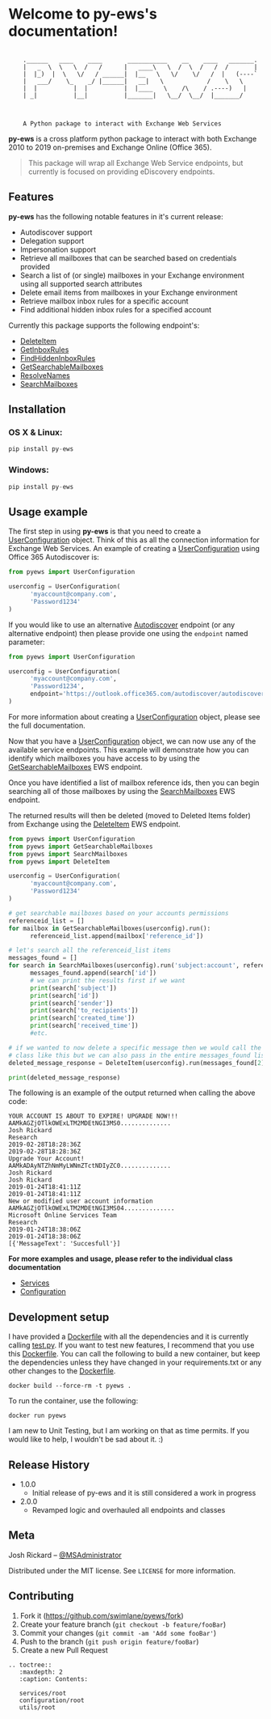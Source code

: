# Welcome to py-ews's documentation!


```

    .______   ____    ____       ___________    __    ____   _______.
    |   _  \  \   \  /   /      |   ____\   \  /  \  /   /  /       |
    |  |_)  |  \   \/   / ______|  |__   \   \/    \/   /  |   (----`
    |   ___/    \_    _/ |______|   __|   \            /    \   \    
    |  |          |  |          |  |____   \    /\    / .----)   |   
    | _|          |__|          |_______|   \__/  \__/  |_______/    
                                                                 


    A Python package to interact with Exchange Web Services
```


**py-ews** is a cross platform python package to interact with both Exchange 2010 to 2019 on-premises and Exchange Online (Office 365). 

> This package will wrap all Exchange Web Service endpoints, but currently is focused on providing eDiscovery endpoints. 


## Features

**py-ews** has the following notable features in it's current release:

* Autodiscover support
* Delegation support
* Impersonation support
* Retrieve all mailboxes that can be searched based on credentials provided
* Search a list of (or single) mailboxes in your Exchange environment using all supported search attributes
* Delete email items from mailboxes in your Exchange environment
* Retrieve mailbox inbox rules for a specific account
* Find additional hidden inbox rules for a specified account

Currently this package supports the following endpoint's:

* [DeleteItem](services/deleteitem.md)
* [GetInboxRules](services/getinboxrules.md)
* [FindHiddenInboxRules](services/findhiddeninboxrules.md)
* [GetSearchableMailboxes](services/getsearchablemailboxes.md)
* [ResolveNames](services/resolvenames.md)
* [SearchMailboxes](/services/searchmailboxes.md)


## Installation

### OS X & Linux:

```python
pip install py-ews
```

### Windows:

```python
pip install py-ews
```

## Usage example

The first step in using **py-ews** is that you need to create a [UserConfiguration](configuration/userconfiguration.md) object.  Think of this as all the connection information for Exchange Web Services.  An example of creating a [UserConfiguration](configuration/userconfiguration.md) using Office 365 Autodiscover is:

```python
from pyews import UserConfiguration

userconfig = UserConfiguration(
      'myaccount@company.com',
      'Password1234'
)
```


If you would like to use an alternative [Autodiscover](configuration/autodiscover.md) endpoint (or any alternative endpoint) then please provide one using the `endpoint` named parameter:

```python
from pyews import UserConfiguration

userconfig = UserConfiguration(
      'myaccount@company.com',
      'Password1234',
      endpoint='https://outlook.office365.com/autodiscover/autodiscover.svc'
)
```

For more information about creating a [UserConfiguration](configuration/userconfiguration.md) object, please see the full documentation.

Now that you have a [UserConfiguration](configuration/userconfiguration.md) object, we can now use any of the available service endpoints.  This example will demonstrate how you can identify which mailboxes you have access to by using the [GetSearchableMailboxes](services/getsearchablemailboxes.md) EWS endpoint.

Once you have identified a list of mailbox reference ids, then you can begin searching all of those mailboxes by using the [SearchMailboxes](services/searchmailboxes.md) EWS endpoint.

The returned results will then be deleted (moved to Deleted Items folder) from Exchange using the [DeleteItem](services/deleteitem.md) EWS endpoint.

```python
from pyews import UserConfiguration
from pyews import GetSearchableMailboxes
from pyews import SearchMailboxes
from pyews import DeleteItem

userconfig = UserConfiguration(
      'myaccount@company.com',
      'Password1234'
)

# get searchable mailboxes based on your accounts permissions
referenceid_list = []
for mailbox in GetSearchableMailboxes(userconfig).run():
      referenceid_list.append(mailbox['reference_id'])

# let's search all the referenceid_list items
messages_found = []
for search in SearchMailboxes(userconfig).run('subject:account', referenceid_list):
      messages_found.append(search['id'])
      # we can print the results first if we want
      print(search['subject'])
      print(search['id'])
      print(search['sender'])
      print(search['to_recipients'])
      print(search['created_time'])
      print(search['received_time'])
      #etc.

# if we wanted to now delete a specific message then we would call the DeleteItem 
# class like this but we can also pass in the entire messages_found list
deleted_message_response = DeleteItem(userconfig).run(messages_found[2])

print(deleted_message_response)
```

The following is an example of the output returned when calling the above code:

```text
YOUR ACCOUNT IS ABOUT TO EXPIRE! UPGRADE NOW!!!
AAMkAGZjOTlkOWExLTM2MDEtNGI3MS0..............
Josh Rickard
Research
2019-02-28T18:28:36Z
2019-02-28T18:28:36Z
Upgrade Your Account!
AAMkADAyNTZhNmMyLWNmZTctNDIyZC0..............
Josh Rickard
Josh Rickard 
2019-01-24T18:41:11Z
2019-01-24T18:41:11Z
New or modified user account information
AAMkAGZjOTlkOWExLTM2MDEtNGI3MS04.............. 
Microsoft Online Services Team
Research
2019-01-24T18:38:06Z
2019-01-24T18:38:06Z
[{'MessageText': 'Succesfull'}]
```


**For more examples and usage, please refer to the individual class documentation**

* [Services](services/root.md)
* [Configuration](configuration/root.md)

## Development setup

I have provided a [Dockerfile](https://github.com/swimlane/pyews/blob/master/Dockerfile) with all the dependencies and it is currently calling [test.py](https://github.com/swimlane/pyews/blob/master/Dockerfilebin\pyews_test.py).  If you want to test new features, I recommend that you use this [Dockerfile](https://github.com/swimlane/pyews/blob/master/Dockerfile).  You can call the following to build a new container, but keep the dependencies unless they have changed in your requirements.txt or any other changes to the [Dockerfile](https://github.com/swimlane/pyews/blob/master/Dockerfile).

```
docker build --force-rm -t pyews .
```

To run the container, use the following:

``` 
docker run pyews
```

I am new to Unit Testing, but I am working on that as time permits.  If you would like to help, I wouldn't be sad about it. :)


## Release History
 
* 1.0.0
    * Initial release of py-ews and it is still considered a work in progress
* 2.0.0
   * Revamped logic and overhauled all endpoints and classes


## Meta

Josh Rickard – [@MSAdministrator](https://twitter.com/MSAdministrator)

Distributed under the MIT license. See ``LICENSE`` for more information.

## Contributing

1. Fork it (<https://github.com/swimlane/pyews/fork>)
2. Create your feature branch (`git checkout -b feature/fooBar`)
3. Commit your changes (`git commit -am 'Add some fooBar'`)
4. Push to the branch (`git push origin feature/fooBar`)
5. Create a new Pull Request

```eval_rst
.. toctree::
   :maxdepth: 2
   :caption: Contents:

   services/root
   configuration/root
   utils/root
```
